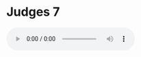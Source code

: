 # Judges 7

<audio controls>
  <source src="https://openbible.com/audio/hays/BSB_07_Jdg_007_H.mp3" type="audio/mp3" />
  <a href="https://openbible.com/audio/hays/BSB_07_Jdg_007_H.mp3" download="https://openbible.com/audio/hays/BSB_07_Jdg_007_H.mp3">Download MP3 audio</a>.
</audio>

<!--@include: @/bible/translations/bsb/07_jdg/verses/007.md-->